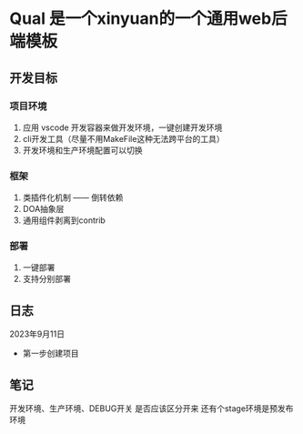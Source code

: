 # Qual 是一个xinyuan的一个通用web后端模板


## 开发目标

### 项目环境

1. 应用 vscode 开发容器来做开发环境，一键创建开发环境
2. cli开发工具（尽量不用MakeFile这种无法跨平台的工具）
3. 开发环境和生产环境配置可以切换

### 框架
1. 类插件化机制 —— 倒转依赖
2. DOA抽象层 
3. 通用组件剥离到contrib

### 部署
1. 一键部署
2. 支持分别部署

## 日志

2023年9月11日 
- 第一步创建项目



## 笔记

开发环境、生产环境、DEBUG开关 是否应该区分开来
还有个stage环境是预发布环境